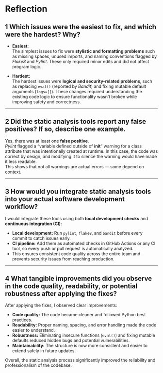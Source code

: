 # Reflection

## 1️ Which issues were the easiest to fix, and which were the hardest? Why?

- **Easiest:**  
  The simplest issues to fix were **stylistic and formatting problems** such as missing spaces, unused imports, and naming conventions flagged by *Flake8* and *Pylint*. These only required minor edits and did not affect program logic.

- **Hardest:**  
  The hardest issues were **logical and security-related problems**, such as replacing `eval()` (reported by *Bandit*) and fixing mutable default arguments (`logs=[]`). These changes required understanding the existing code logic to ensure functionality wasn’t broken while improving safety and correctness.

---

## 2️ Did the static analysis tools report any false positives? If so, describe one example.

Yes, there was at least one **false positive**.  
*Pylint* flagged a “variable defined outside of __init__” warning for a class attribute that was intentionally created at runtime. In this case, the code was correct by design, and modifying it to silence the warning would have made it less readable.  
This shows that not all warnings are actual errors — some depend on context.

---

## 3️ How would you integrate static analysis tools into your actual software development workflow?

I would integrate these tools using both **local development checks** and **continuous integration (CI)**:
- **Local development:** Run `pylint`, `flake8`, and `bandit` before every commit to catch issues early.  
- **CI pipeline:** Add them as automated checks in GitHub Actions or any CI tool, so every push or pull request is automatically analyzed.  
- This ensures consistent code quality across the entire team and prevents security issues from reaching production.

---

## 4️ What tangible improvements did you observe in the code quality, readability, or potential robustness after applying the fixes?

After applying the fixes, I observed clear improvements:
- **Code quality:** The code became cleaner and followed Python best practices.  
- **Readability:** Proper naming, spacing, and error handling made the code easier to understand.  
- **Robustness:** Eliminating insecure functions (`eval()`) and fixing mutable defaults reduced hidden bugs and potential vulnerabilities.  
- **Maintainability:** The structure is now more consistent and easier to extend safely in future updates.

Overall, the static analysis process significantly improved the reliability and professionalism of the codebase.

